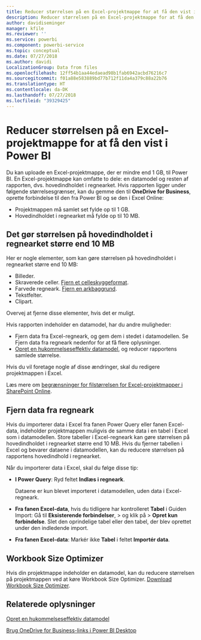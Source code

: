```yaml
---
title: Reducer størrelsen på en Excel-projektmappe for at få den vist i Power BI
description: Reducer størrelsen på en Excel-projektmappe for at få den vist i Power BI
author: davidiseminger
manager: kfile
ms.reviewer: ''
ms.service: powerbi
ms.component: powerbi-service
ms.topic: conceptual
ms.date: 07/27/2018
ms.author: davidi
LocalizationGroup: Data from files
ms.openlocfilehash: 12ff54b1aa44edaead98b1fab6942acbd76216c7
ms.sourcegitcommit: f01a88e583889bd77b712f11da4a379c88a22b76
ms.translationtype: HT
ms.contentlocale: da-DK
ms.lasthandoff: 07/27/2018
ms.locfileid: "39329425"
---
```

# <a name="reduce-the-size-of-an-excel-workbook-to-view-it-in-power-bi"></a>Reducer størrelsen på en Excel-projektmappe for at få den vist i Power BI
Du kan uploade en Excel-projektmappe, der er mindre end 1 GB, til Power BI. En Excel-projektmappe kan omfatte to dele: en datamodel og resten af rapporten, dvs. hovedindholdet i regnearket. Hvis rapporten ligger under følgende størrelsesgrænser, kan du gemme den til **OneDrive for Business**, oprette forbindelse til den fra Power BI og se den i Excel Online:

* Projektmappen må samlet set fylde op til 1 GB.
* Hovedindholdet i regnearket må fylde op til 10 MB.

## <a name="what-makes-core-worksheet-contents-larger-than-10-mb"></a>Det gør størrelsen på hovedindholdet i regnearket større end 10 MB
Her er nogle elementer, som kan gøre størrelsen på hovedindholdet i regnearket større end 10 MB:

* Billeder.
* Skraverede celler. [Fjern et celleskyggeformat](https://support.office.com/article/Add-or-change-the-background-color-of-cells-ac10f131-b847-428f-b656-d65375fb815e).
* Farvede regneark. [Fjern en arkbaggrund](https://support.office.com/en-US/article/add-or-remove-a-sheet-background-3577a762-8450-4556-96a2-cc265abc00a8).
* Tekstfelter.
* Clipart.

Overvej at fjerne disse elementer, hvis det er muligt. 

Hvis rapporten indeholder en datamodel, har du andre muligheder: 

* Fjern data fra Excel-regneark, og gem dem i stedet i datamodellen. Se Fjern data fra regneark nedenfor for at få flere oplysninger. 
* [Opret en hukommelseseffektiv datamodel](https://support.office.com/article/Create-a-memory-efficient-Data-Model-using-Excel-2013-and-the-Power-Pivot-add-in-951c73a9-21c4-46ab-9f5e-14a2833b6a70), og reducer rapportens samlede størrelse.

Hvis du vil foretage nogle af disse ændringer, skal du redigere projektmappen i Excel.

Læs mere om [begrænsninger for filstørrelsen for Excel-projektmapper i SharePoint Online](https://support.office.com/article/File-size-limits-for-workbooks-in-SharePoint-Online-9e5bc6f8-018f-415a-b890-5452687b325e).

## <a name="remove-data-from-worksheets"></a>Fjern data fra regneark
Hvis du importerer data i Excel fra fanen Power Query eller fanen Excel-data, indeholder projektmappen muligvis de samme data i en tabel i Excel som i datamodellen. Store tabeller i Excel-regneark kan gøre størrelsen på hovedindholdet i regnearket større end 10 MB. Hvis du fjerner tabellen i Excel og bevarer dataene i datamodellen, kan du reducere størrelsen på rapportens hovedindhold i regnearket. 

Når du importerer data i Excel, skal du følge disse tip:

* **I Power Query**: Ryd feltet **Indlæs i regneark**.
  
  Dataene er kun blevet importeret i datamodellen, uden data i Excel-regneark.
* **Fra fanen Excel-data**, hvis du tidligere har kontrolleret **Tabel** i Guiden Import: Gå til **Eksisterende forbindelser**, \> og klik på \> **Opret kun forbindelse**. Slet den oprindelige tabel eller den tabel, der blev oprettet under den indledende import.
* **Fra fanen Excel-data**: Markér ikke **Tabel** i feltet **Importér data**.

## <a name="workbook-size-optimizer"></a>Workbook Size Optimizer
Hvis din projektmappe indeholder en datamodel, kan du reducere størrelsen på projektmappen ved at køre Workbook Size Optimizer. [Download Workbook Size Optimizer](https://www.microsoft.com/en-us/download/details.aspx?id=38793).

## <a name="related-info"></a>Relaterede oplysninger
[Opret en hukommelseseffektiv datamodel](https://support.office.com/article/Create-a-memory-efficient-Data-Model-using-Excel-2013-and-the-Power-Pivot-add-in-951c73a9-21c4-46ab-9f5e-14a2833b6a70)

[Brug OneDrive for Business-links i Power BI Desktop](desktop-use-onedrive-business-links.md)


